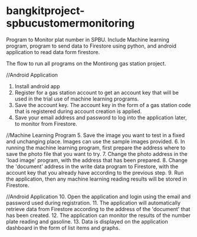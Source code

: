 # bangkitproject-spbucustomermonitoring
Program to Monitor plat number in SPBU. Include Machine learning program, program to send data to Firestore using python, and android application to read data form firestore.

The flow to run all programs on the Montirong gas station project.

//Android Application
1. Install android app
2. Register for a gas station account to get an account key that will be used in the trial use of machine learning programs.
3. Save the account key. The account key in the form of a gas station code that is registered during account creation is applied.
4. Save your email address and password to log into the application later, to monitor from Firestore.

//Machine Learning Program
5. Save the image you want to test in a fixed and unchanging place. Images can use the sample images provided.
6. In running the machine learning program, first prepare the address where to save the photo file that you want to try.
7. Change the photo address in the 'load image' program, with the address that has been prepared.
8. Change the 'document' address in the write data program to Firestore, with the account key that you already have according to the previous step.
9. Run the application, then any machine learning reading results will be stored in Firestore.

//Android Application
10. Open the application and login using the email and password used during registration.
11. The application will automatically retrieve data from Firestore according to the address of the 'document' that has been created.
12. The application can monitor the results of the number plate reading and gasoline.
13. Data is displayed on the application dashboard in the form of list items and graphs.
